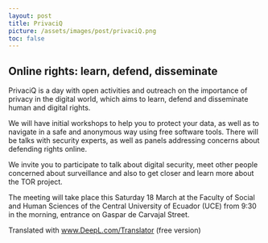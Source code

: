 ```yaml
---
layout: post
title: PrivaciQ
picture: /assets/images/post/privaciQ.png
toc: false
---
```

## Online rights: learn, defend, disseminate

PrivaciQ is a day with open activities and outreach on the importance of privacy in the digital world, which aims to learn, defend and disseminate human and digital rights.

We will have initial workshops to help you to protect your data, as well as to navigate in a safe and anonymous way using free software tools. There will be talks with security experts, as well as panels addressing concerns about defending rights online.

We invite you to participate to talk about digital security, meet other people concerned about surveillance and also to get closer and learn more about the TOR project.

The meeting will take place this Saturday 18 March at the Faculty of Social and Human Sciences of the Central University of Ecuador (UCE) from 9:30 in the morning, entrance on Gaspar de Carvajal Street.

Translated with www.DeepL.com/Translator (free version)

